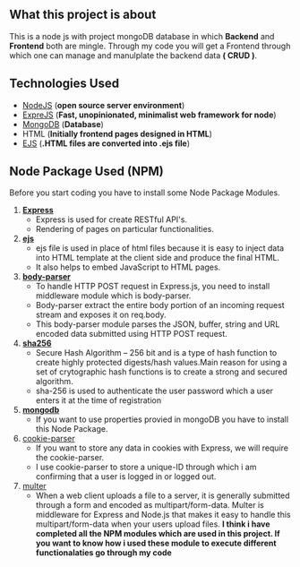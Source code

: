 ## What this project is about 
This is a node js  with project mongoDB database in which **Backend** and **Frontend** both are mingle. Through my code you will get a 
Frontend through which one can manage and manulplate the backend data **( CRUD )**.

## Technologies Used
- [NodeJS](https://nodejs.org/en/docs/) (**open source server environment**)
- [ExpreJS](https://expressjs.com/) (**Fast, unopinionated, minimalist web framework for node**)
- [MongoDB](https://docs.mongodb.com/) (**Database**)
- HTML (**Initially frontend pages designed in HTML**)
- [EJS](https://ejs.co/)  (**.HTML files are converted into .ejs file**)

## Node Package Used (**NPM**)
Before you start coding you have to install some Node Package Modules.
1. [**Express**](https://www.npmjs.com/package/express)
   - Express is used for create RESTful API's.
   - Rendering of pages on particular functionalities.
2. [**ejs**](https://www.npmjs.com/package/ejs)
   - ejs file is used in place of html files because it is easy to inject data into HTML template at the client side and produce the final HTML.
   - It also helps to embed JavaScript to HTML pages.
3. [**body-parser**](https://www.npmjs.com/package/body-parser)
   - To handle HTTP POST request in Express.js, you need to install middleware module  which is body-parser.
   - Body-parser extract the entire body portion of an incoming request stream and exposes it on req.body.
   - This body-parser module parses the JSON, buffer, string and URL encoded data submitted using HTTP POST request.
4. [**sha256**](https://www.npmjs.com/package/sha256)
   - Secure Hash Algorithm – 256 bit and is a type of hash function to create highly protected digests/hash values.Main reason for using a set of crytographic hash functions is to create a strong and secured algorithm.
   - sha-256 is used to authenticate the user password which a user enters it at the time of registration
5. [**mongodb**](https://www.npmjs.com/package/mongodb)
   - If you want to use properties provied in mongoDB you have to install this Node Package.
6. [cookie-parser](https://www.npmjs.com/package/cookie-parser)
   - If you want to store any data in cookies with Express, we will require the cookie-parser.
   - I use cookie-parser to store a unique-ID through which i am confirming that a user is logged in or logged out.
7. [multer](https://www.npmjs.com/package/multer)
   - When a web client uploads a file to a server, it is generally submitted through a form and encoded as multipart/form-data. Multer is middleware for Express and Node.js that makes it easy to handle this multipart/form-data when your users upload files.
   **I think i have completed all the NPM modules which are used in this project. If you want to know how i used these module to execute different functionalaties go through my code**
   
